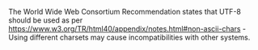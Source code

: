 The World Wide Web Consortium Recommendation states that UTF-8 should be used as per
		    https://www.w3.org/TR/html40/appendix/notes.html#non-ascii-chars - Using different charsets may cause
		    incompatibilities with other systems.
